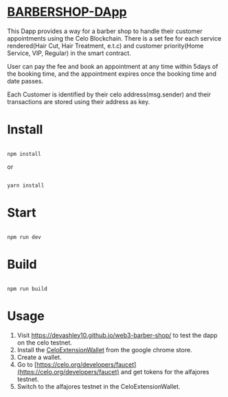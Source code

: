 # [BARBERSHOP-DApp](https://devashley10.github.io/web3-barber-shop)

This Dapp provides a way for a barber shop to handle their customer appointments using the Celo Blockchain.
There is a set fee for each service rendered(Hair Cut, Hair Treatment, e.t.c) and customer priority(Home Service, VIP, Regular) in the smart contract.

User can pay the fee and book an appointment at any time within 5days of the booking time, and the appointment expires once the booking time and date passes.

Each Customer is identified by their celo address(msg.sender) and their transactions are stored using their address as key.

# Install

```

npm install

```

or

```

yarn install

```

# Start

```

npm run dev

```

# Build

```

npm run build

```

# Usage

1. Visit https://devashley10.github.io/web3-barber-shop/ to test the dapp on the celo testnet.
2. Install the [CeloExtensionWallet](https://chrome.google.com/webstore/detail/celoextensionwallet/kkilomkmpmkbdnfelcpgckmpcaemjcdh?hl=en) from the google chrome store.
3. Create a wallet.
4. Go to [https://celo.org/developers/faucet](https://celo.org/developers/faucet) and get tokens for the alfajores testnet.
5. Switch to the alfajores testnet in the CeloExtensionWallet.
